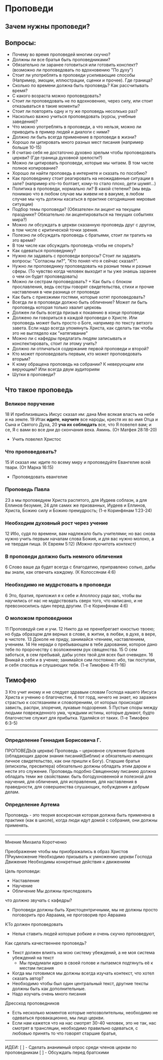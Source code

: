 # Проповеди
## Зачем нужны проповеди?
## Вопросы:
* Почему во время проповедей многим скучно?
* Должны ли все братья быть проповедниками?
* Обязательно ли заранее готовиться или готовить конспект? (возможно ли проповедовать по вдохновению "По духу")
* Стоит ли употреблять в проповеди усиливающие способы (Например, эмоции, иллюстрации, сценки и прочее). Где граница?
* Сколько по времени должна быть проповедь? Как рассчитывать время?
* С какого возраста можно проповедовать?
* Стоит ли проповедовать не по вдохновению, через силу, или стоит отказываться в такие моменты?
* Стоит ли повторять одну и ту же проповедь несолкько раз?
* Насколько важно учиться проповедовать (курсы, учебные заведения)?
* Что можно употреблять в проповеди, а что нельзя, можно ли приводить в пример людей и диалоги с ними?
* Должно ли быть всегда применение в проповеди в жизни?
* Хорошо ли цитировать много разных мест писания (например больше 10-15)
* Я считаю себя не достаточно духовно зрелым чтобы проповедовать церкви? (Где граница духовной зрелости?)
* Можно ли цитировать проповеди, которые мы читаем. В том числе полное копирование?
* Хорошо ли найти проповедь в интернете и сказать по пособию?
* Как проповеднику стоит реагировать на неожидавнные ситуации в зале? (например кто-то болтает, кому-то стало плохо, дети шумят...)
* Политика в проповеди, нормально ли? В какой степени? (мы ведь понимаю что в любом случае мы живем не в вакуме, в любом случае мы чуть должны касаться в практике сегодняшние мировые ситуации)
* Подбор темы проповеди? (Обязателен ли акцент на текущем празднике? Обязательно ли акцентироваться на текущих событиях мира?)
* Можно ли обсуждать в церкви сказанную проповедь друг с другом, в том числе с критической точки зрения.
* Полезно ли обсуждать проповедь с братьями, стоит ли тратить на это время? 
* В том числе как обсуждать проповедь чтобы не спорить?
* Как одеваться проповеднику?
* Нужно ли задавать с проповеди вопросы? Стоит ли задавать вопросы: "Согласны ли?", "Кто понял что я сейчас сказал?".
* Нужно ли проповеднику проповедовать на разные темы и разные сферы. (То чувство когда человек выходит и ты уже знаешь заранее о чем он будет проповедовать)
* Можно ли сестрам проповедовать? + Как быть с блоком прославления, ведь сестры говорят свидетельства, стихи и прочие наставления в чем разница от проповеди
* Как быть с приезжими гостями, которые хотят проповедовать?
* Всегда ли в проповеди должно быть обличение? Может ли быть проповедь которая только хвалит церковь
* Должен ли быть всегда призыв к покаянию в конце проповеди
* Должено ли говориться в каждой проповеди о Христе. Или проповедь может быть просто о Боге, например по тексту ветхого завета. Если надо всегда упомянуть Христа, как сделать так чтобы это не выглядело как "натягивание"
* Можно ли с кафедры предлагать людям записывать и конспектировать, стоит ли этому учить?
* Должно ли отличаться содержание первой проповеди и второй? 
* Кто может проповедовать первым, кто может проповедовать вторым?
* К кому обращена проповедь на собрании? К неверующим или верующим? Или всегда двум аудиториям
* Шутки в проповеди? 

## Что такое проповедь

### Великое поручение
18 И приблизившись Иисус сказал им: дана Мне всякая власть на небе и на земле. 19 Итак **идите**, **научите** все народы, крестя их во имя Отца и Сына и Святого Духа, 20 **уча их соблюдать** все, что Я повелел вам; и се, Я с вами во все дни до скончания века. Аминь. (От Матфея 28:18-20)
* Учить повелел Христос

### Что проповедовать?
15 И сказал им: идите по всему миру и проповедуйте Евангелие всей твари. (От Марка 16:15)
* Проповедовать евангелие

### Проповедь Павла
23 а мы проповедуем Христа распятого, для Иудеев соблазн, а для Еллинов безумие, 24 для самих же призванных, Иудеев и Еллинов, Христа, Божию силу и Божию премудрость; (1-е Коринфянам 1:23-24)

### Необходим духовный рост через учение
12 Ибо, судя по времени, вам надлежало быть учителями; но вас снова нужно учить первым началам слова Божия, и для вас нужно молоко, а не твердая пища. (К Евреям 5:12) *(Можно прочитать контекст)*

### В проповеди должно быть немного обличения
6 Слово ваше да будет всегда с благодатию, приправлено солью, дабы вы знали, как отвечать каждому. (К Колоссянам 4:6)

### Необходимо не мудрстовать в проповеди
6 Это, братия, приложил я к себе и Аполлосу ради вас, чтобы вы научились от нас не мудрствовать сверх того, что написано, и не превозносились один перед другим. (1-е Коринфянам 4:6)

### О моложом проповедники

11 Проповедуй сие и учи. 12 Никто да не пренебрегает юностью твоею; но будь образцом для верных в слове, в житии, в любви, в духе, в вере, в чистоте. 13 Доколе не приду, занимайся чтением, наставлением, учением. 14 Не неради о пребывающем в тебе даровании, которое дано тебе по пророчеству с возложением рук священства. 15 О сем заботься, в сем пребывай, дабы успех твой для всех был очевиден. 16 Вникай в себя и в учение; занимайся сим постоянно: ибо, так поступая, и себя спасешь и слушающих тебя. (1-е Тимофею 4:11-16)

## Тимофею
3 Кто учит иному и не следует здравым словам Господа нашего Иисуса Христа и учению о благочестии, 4 тот горд, ничего не знает, но заражен страстью к состязаниям и словопрениям, от которых происходят зависть, распри, злоречия, лукавые подозрения. 5 Пустые споры между людьми поврежденного ума, чуждыми истины, которые думают, будто благочестие служит для прибытка. Удаляйся от таких. (1-е Тимофею 6:3-5)

---------------------

### Определение Геннадия Борисовича Г.
ПРОПОВЕДЬ(в церкви)
Проповедь – церковное служение братьев (обладающих даром знания писаний(Библии) и обязательно имеющих личное свидетельство, как они пришли к Богу).
Старшие братья (епископы, пресвитера) обязательно должны обладать этим даром и нести это служение.
Проповедь подобно Священному писанию должна обладать теми же свойствами: быть богодухновенной и полезной для научения, для обличения, для исправления, для наставления в праведности, для совершенства слушающих, побуждения к добрым делам.

### Определение Артема
Проповедь - это теория воскресная которая должна быть применена в практике (как в школе), когда люди идут домой с собрания, они должны применять. 

### 

-----
Мнение Михаила Коротченко

Преображение
чтобы мы приображались в образ Христов
ПРиумножение
Необходимо призывать к умножению церкви Господа
Движение
Необходимы конкретные действия к движениям


Цель проповеди:
* Наставление
* Научение
* Обличение
Мы должны приследовать 

что должно звучать с кафедры?
* Проповеди должны быть Христоцентричными, мы не должны просто поговорить про Авраама, не проговорив про Авраама

КТо должен проповедовать
* Нелья ставить людей которые робкие и очень скучно прпооведуют, 

Как сделать качественнее проповедь?
* Текст должен влиять на мою систему убеждений, а не моя система убеждений на текст
    * Мы придумали идею в своей голове и пытаемся подтянуть её к местам писания
* Когда мы готовимся мы должны всегда изучать контекст, что хотел сказать автор?
* Необходимо чтобы был один центральный текст, другние тексты должны быть как дополнительные.
* Надо изучать очень много писания

Дресскод проповедников
* Есть несколько моментов которые непозволительны, необходимо не одеваться провакационно, мы лицо церкви.
* Если нам кажется что на нас смотрят 30-40 человек, это не так, нас смотрят в трансляции, необходимо правильно одеваться, с любовью принять то что говорят старшие братья, 

---
ИДЕИ:
[ ] - Сделать ананимный опрос среди членов церкви по проповедникам
[ ] - Обсуждать перед братскими